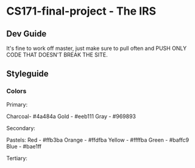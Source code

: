 # CS171-final-project - The IRS

## Dev Guide

It's fine to work off master, just make sure to pull often and PUSH ONLY CODE THAT DOESN'T BREAK THE SITE.

## Styleguide

### Colors

Primary:

Charcoal- #4a484a
Gold - #eeb111
Gray - #969893

Secondary:

Pastels:
Red - #ffb3ba
Orange - #ffdfba
Yellow - #ffffba
Green - #baffc9
Blue - #bae1ff

Tertiary:
